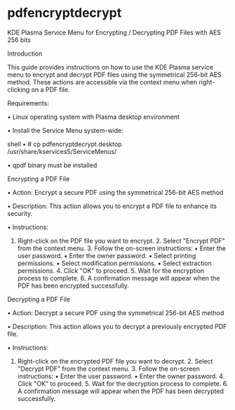 # pdfencryptdecrypt
KDE Plasma Service Menu for Encrypting / Decrypting PDF Files with AES 256 bits

Introduction

This guide provides instructions on how to use the KDE Plasma service menu to encrypt and decrypt PDF files using the symmetrical 256-bit AES method. These actions are accessible via the context menu when right-clicking on a PDF file.

Requirements:

• Linux operating system with Plasma desktop environment

• Install the Service Menu system-wide:

shell
• # cp pdfencryptdecrypt.desktop /usr/share/kservices5/ServiceMenus/

• qpdf binary must be installed

Encrypting a PDF File

• Action: Encrypt a secure PDF using the symmetrical 256-bit AES method

• Description: This action allows you to encrypt a PDF file to enhance its security.

• Instructions:

1. Right-click on the PDF file you want to encrypt. 2. Select "Encrypt PDF" from the context menu. 3. Follow the on-screen instructions:
▪ Enter the user password.
▪ Enter the owner password.
▪ Select printing permissions.
▪ Select modification permissions.
▪ Select extraction permissions. 4. Click "OK" to proceed. 5. Wait for the encryption process to complete. 6. A confirmation message will appear when the PDF has been encrypted successfully.

Decrypting a PDF File

• Action: Decrypt a secure PDF using the symmetrical 256-bit AES method

• Description: This action allows you to decrypt a previously encrypted PDF file.

• Instructions:

1. Right-click on the encrypted PDF file you want to decrypt. 2. Select "Decrypt PDF" from the context menu. 3. Follow the on-screen instructions:
▪ Enter the user password.
▪ Enter the owner password. 4. Click "OK" to proceed. 5. Wait for the decryption process to complete. 6. A confirmation message will appear when the PDF has been decrypted successfully.
